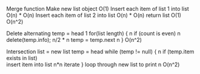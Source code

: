 Merge function
Make new list object O(1)
Insert each item of list 1 into list O(n) * O(n)
Insert each item of list 2 into list O(n) * O(n)
return list O(1)
O(n^2)

Delete alternating
temp =  head    1
for(list length) {      n
    if (count is even)  n
    delete(temp.info);  n/2 * n
    temp = temp.next    n
}
O(n^2)

Intersection
list = new list
temp = head
while (temp != null) {                  n
    if (temp.item exists in list)       
        insert item into list           n*n
    iterate
} 
loop through new list to print          n
O(n^2)